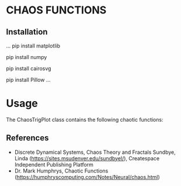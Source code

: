 # CHAOS FUNCTIONS
## Installation

...
pip install matplotlib

pip install numpy

pip install cairosvg

pip install Pillow
...

# Usage

The ChaosTrigPlot class contains the following chaotic functions: 



## References
- Discrete Dynamical Systems, Chaos Theory and Fractals
  Sundbye, Linda (https://sites.msudenver.edu/sundbyel/), Createspace Independent Publishing Platform
- Dr. Mark Humphrys, Chaotic Functions (https://humphryscomputing.com/Notes/Neural/chaos.html)
